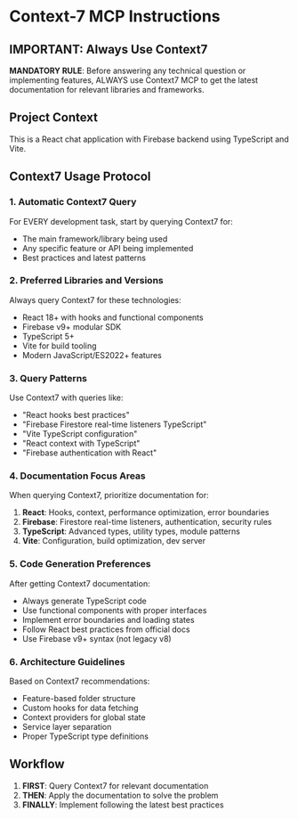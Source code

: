 # Context-7 MCP Instructions

## IMPORTANT: Always Use Context7

**MANDATORY RULE**: Before answering any technical question or implementing features, ALWAYS use Context7 MCP to get the latest documentation for relevant libraries and frameworks.

## Project Context

This is a React chat application with Firebase backend using TypeScript and Vite.

## Context7 Usage Protocol

### 1. Automatic Context7 Query

For EVERY development task, start by querying Context7 for:

- The main framework/library being used
- Any specific feature or API being implemented
- Best practices and latest patterns

### 2. Preferred Libraries and Versions

Always query Context7 for these technologies:

- React 18+ with hooks and functional components
- Firebase v9+ modular SDK
- TypeScript 5+
- Vite for build tooling
- Modern JavaScript/ES2022+ features

### 3. Query Patterns

Use Context7 with queries like:

- "React hooks best practices"
- "Firebase Firestore real-time listeners TypeScript"
- "Vite TypeScript configuration"
- "React context with TypeScript"
- "Firebase authentication with React"

### 4. Documentation Focus Areas

When querying Context7, prioritize documentation for:

1. **React**: Hooks, context, performance optimization, error boundaries
2. **Firebase**: Firestore real-time listeners, authentication, security rules
3. **TypeScript**: Advanced types, utility types, module patterns
4. **Vite**: Configuration, build optimization, dev server

### 5. Code Generation Preferences

After getting Context7 documentation:

- Always generate TypeScript code
- Use functional components with proper interfaces
- Implement error boundaries and loading states
- Follow React best practices from official docs
- Use Firebase v9+ syntax (not legacy v8)

### 6. Architecture Guidelines

Based on Context7 recommendations:

- Feature-based folder structure
- Custom hooks for data fetching
- Context providers for global state
- Service layer separation
- Proper TypeScript type definitions

## Workflow

1. **FIRST**: Query Context7 for relevant documentation
2. **THEN**: Apply the documentation to solve the problem
3. **FINALLY**: Implement following the latest best practices
